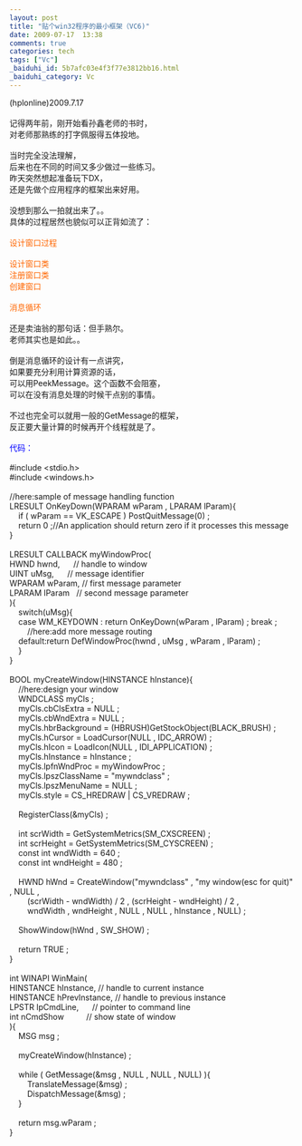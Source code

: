 ```yaml
---
layout: post
title: "贴个win32程序的最小框架（VC6)"
date: 2009-07-17  13:38
comments: true
categories: tech
tags: ["Vc"]
_baiduhi_id: 5b7afc03e4f3f77e3812bb16.html
_baiduhi_category: Vc
---
```


(hplonline)2009.7.17<br/><br/>
记得两年前，刚开始看孙鑫老师的书时，<br/>
对老师那熟练的打字佩服得五体投地。<br/><br/>
当时完全没法理解，<br/>
后来也在不同的时间又多少做过一些练习。<br/>
昨天突然想起准备玩下DX，<br/>
还是先做个应用程序的框架出来好用。<br/><br/>
没想到那么一拍就出来了。。<br/>
具体的过程居然也貌似可以正背如流了：<br/><br/><font color="#ff6600">设计窗口过程<br/><br/>
设计窗口类<br/>
注册窗口类<br/>
创建窗口<br/><br/>
消息循环</font><br/><br/>
还是卖油翁的那句话：但手熟尔。<br/>
老师其实也是如此。。<br/><br/>
倒是消息循环的设计有一点讲究，<br/>
如果要充分利用计算资源的话，<br/>
可以用PeekMessage。这个函数不会阻塞，<br/>
可以在没有消息处理的时候干点别的事情。<br/><br/>
不过也完全可以就用一般的GetMessage的框架，<br/>
反正要大量计算的时候再开个线程就是了。<br/><br/><font color="#0000ff">代码：</font><br/><br/>
#include &lt;stdio.h&gt;<br/>
#include &lt;windows.h&gt;<br/><br/>
//here:sample of message handling function<br/>
LRESULT OnKeyDown(WPARAM wParam , LPARAM lParam){<br/>
     if ( wParam == VK_ESCAPE ) PostQuitMessage(0) ;<br/>
     return 0 ;//An application should return zero if it processes this message<br/>
}<br/><br/>
LRESULT CALLBACK myWindowProc(<br/>
  HWND hwnd,       // handle to window<br/>
  UINT uMsg,       // message identifier<br/>
  WPARAM wParam,  // first message parameter<br/>
  LPARAM lParam    // second message parameter<br/>
  ){<br/>
     switch(uMsg){<br/>
     case WM_KEYDOWN : return OnKeyDown(wParam , lParam) ; break ;<br/>
          //here:add more message routing<br/>
     default:return DefWindowProc(hwnd , uMsg , wParam , lParam) ;     <br/>
     }<br/>
}<br/><br/>
BOOL myCreateWindow(HINSTANCE hInstance){<br/>
     //here:design your window<br/>
     WNDCLASS myCls ;<br/>
     myCls.cbClsExtra = NULL ;<br/>
     myCls.cbWndExtra = NULL ;<br/>
     myCls.hbrBackground = (HBRUSH)GetStockObject(BLACK_BRUSH) ;<br/>
     myCls.hCursor = LoadCursor(NULL , IDC_ARROW) ;<br/>
     myCls.hIcon = LoadIcon(NULL , IDI_APPLICATION) ;<br/>
     myCls.hInstance = hInstance ;<br/>
     myCls.lpfnWndProc = myWindowProc ;<br/>
     myCls.lpszClassName = "mywndclass" ;<br/>
     myCls.lpszMenuName = NULL ;<br/>
     myCls.style = CS_HREDRAW | CS_VREDRAW ;<br/><br/>
     RegisterClass(&amp;myCls) ;<br/><br/>
     int scrWidth = GetSystemMetrics(SM_CXSCREEN) ;<br/>
     int scrHeight = GetSystemMetrics(SM_CYSCREEN) ;<br/>
     const int wndWidth = 640 ;<br/>
     const int wndHeight = 480 ;<br/><br/>
     HWND hWnd = CreateWindow("mywndclass" , "my window(esc for quit)" , NULL , <br/>
          (scrWidth - wndWidth) / 2 , (scrHeight - wndHeight) / 2 , <br/>
          wndWidth , wndHeight , NULL , NULL , hInstance , NULL) ;<br/><br/>
     ShowWindow(hWnd , SW_SHOW) ;<br/><br/>
     return TRUE ;<br/>
}<br/><br/>
int WINAPI WinMain(<br/>
  HINSTANCE hInstance,  // handle to current instance<br/>
  HINSTANCE hPrevInstance,  // handle to previous instance<br/>
  LPSTR lpCmdLine,       // pointer to command line<br/>
  int nCmdShow           // show state of window<br/>
  ){<br/>
     MSG msg ;<br/>
     <br/>
     myCreateWindow(hInstance) ;<br/>
     <br/>
     while ( GetMessage(&amp;msg , NULL , NULL , NULL) ){<br/>
          TranslateMessage(&amp;msg) ;<br/>
          DispatchMessage(&amp;msg) ;<br/>
     }<br/><br/>
     return msg.wParam ;<br/>
}<br/><br/>
